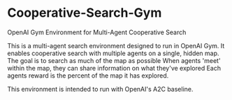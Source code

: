 # Cooperative-Search-Gym
OpenAI Gym Environment for Multi-Agent Cooperative Search  

This is a multi-agent search environment designed to run in OpenAI Gym.
It enables cooperative search with multiple agents on a single, hidden map. 
The goal is to search as much of the map as possible
When agents 'meet' within the map, they can share information on what they've explored
Each agents reward is the percent of the map it has explored.  

This environment is intended to run with OpenAI's A2C baseline.


